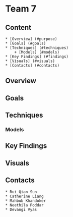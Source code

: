 # Team 7 

## Content

    * [Overview] (#purpose)
    * [Goals] (#goals)
    * [Techniques] (#techniques)
        + [Models] (#models)
    * [Key Findings] (#findings)
    * [Visuals] (#visuals)
    * [Contacts] (#contacts)

## Overview 

## Goals

## Techniques

### Models

## Key Findings

## Visuals

## Contacts

    * Rui Qian Sun
    * Catherine Liang
    * Mahbub Khandoker
    * Neethila Poddar
    * Devangi Vyas